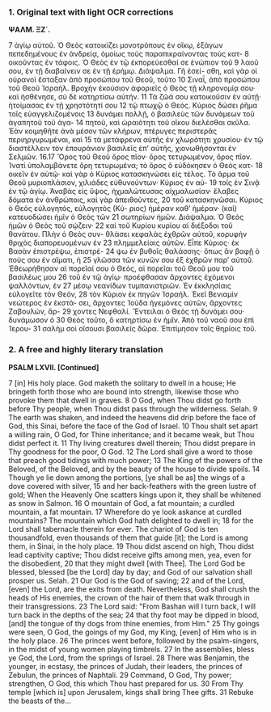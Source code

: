 ### 1. Original text with light OCR corrections

**ΨΑΛΜ. ΞΖ΄.**

7 ἁγίῳ αὐτοῦ. Ὁ Θεὸς κατοικίζει μονοτρόπους ἐν οἴκῳ, ἐξάγων
πεπεδημένους ἐν ἀνδρείᾳ, ὁμοίως τοὺς παραπικραίνοντας τοὺς κατ-
8 οικοῦντας ἐν τάφοις. Ὁ Θεὸς ἐν τῷ ἐκπορεύεσθαί σε ἐνώπιον τοῦ
9 λαοῦ σου, ἐν τῇ διαβαίνειν σε ἐν τῇ ἐρήμῳ. Διάψαλμα. Γῆ ἐσεί-
σθη, καὶ γὰρ οἱ οὐρανοὶ ἔσταξαν ἀπὸ προσώπου τοῦ Θεοῦ, τοῦτο
10 Σιναΐ, ἀπὸ προσώπου τοῦ Θεοῦ Ἰσραήλ. Βροχὴν ἑκούσιον ἀφοριεῖς
ὁ Θεὸς τῇ κληρονομίᾳ σου· καὶ ἠσθένησε, σὺ δὲ κατηρτίσω αὐτήν.
11 Τὰ ζῶά σου κατοικοῦσιν ἐν αὐτῇ· ἡτοίμασας ἐν τῇ χρηστότητί σου
12 τῷ πτωχῷ ὁ Θεός. Κύριος δώσει ῥῆμα τοῖς εὐαγγελιζομένοις
13 δυνάμει πολλῇ, ὁ βασιλεὺς τῶν δυνάμεων τοῦ ἀγαπητοῦ τοῦ ἀγα-
14 πητοῦ, καὶ ὡραιότητι τοῦ οἴκου διελέσθαι σκῦλα. Ἐὰν κοιμηθῆτε
ἀνὰ μέσον τῶν κλήρων, πτέρυγες περιστερᾶς περιηργυρωμέναι, καὶ
15 τὰ μετάφρενα αὐτῆς ἐν χλωρότητι χρυσίου· ἐν τῷ διαστέλλειν
τὸν ἐπουράνιον βασιλεῖς ἐπ’ αὐτῆς, χιονωθήσονται ἐν Σελμῶν.
16.17 Ὄρος τοῦ Θεοῦ ὄρος πῖον· ὄρος τετυρωμένον, ὄρος πῖον. Ἱνατί
ὑπολαμβάνετε ὄρη τετυρωμένα; τὸ ὄρος ὃ εὐδόκησεν ὁ Θεὸς κατ-
18 οικεῖν ἐν αὐτῷ· καὶ γὰρ ὁ Κύριος κατασκηνώσει εἰς τέλος. Τὸ
ἅρμα τοῦ Θεοῦ μυριοπλάσιον, χιλιάδες εὐθυνούντων· Κύριος ἐν αὐ-
19 τοῖς ἐν Σινᾷ ἐν τῷ ἁγίῳ. Ἀναβὰς εἰς ὕψος, ἠχμαλώτευσας
αἰχμαλωσίαν· ἔλαβες δόματα ἐν ἀνθρώποις, καὶ γὰρ ἀπειθοῦντες,
20 τοῦ κατασκηνῶσαι. Κύριος ὁ Θεὸς εὐλογητός, εὐλογητὸς (Κύ-
ριος) ἡμέραν καθ’ ἡμέραν· (καὶ) κατευοδώσει ἡμῖν ὁ Θεὸς τῶν
21 σωτηρίων ἡμῶν. Διάψαλμα. Ὁ Θεὸς ἡμῶν ὁ Θεὸς τοῦ σῴζειν·
22 καὶ τοῦ Κυρίου κυρίου αἱ διέξοδοι τοῦ θανάτου. Πλὴν ὁ Θεὸς συν-
θλάσει κεφαλὰς ἐχθρῶν αὐτοῦ, κορυφὴν θριχὸς διαπορευομένων ἐν
23 πλημμελείαις αὐτῶν. Εἶπε Κύριος· ἐκ Βασὰν ἐπιστρέψω, ἐπιστρέ-
24 ψω ἐν βυθοῖς θαλάσσης· ὅπως ἂν βαφῇ ὁ πούς σου ἐν αἵματι, ἡ
25 γλῶσσα τῶν κυνῶν σου ἐξ ἐχθρῶν παρ’ αὐτοῦ. Ἐθεωρήθησαν αἱ
πορεῖαί σου ὁ Θεός, αἱ πορεῖαι τοῦ Θεοῦ μου τοῦ βασιλέως μου
26 τοῦ ἐν τῷ ἁγίῳ· προέφθασαν ἄρχοντες ἐχόμενοι ψαλλόντων, ἐν
27 μέσῳ νεανίδων τυμπανιστριῶν. Ἐν ἐκκλησίαις εὐλογεῖτε τὸν Θεόν,
28 τὸν Κύριον ἐκ πηγῶν Ἰσραήλ. Ἐκεῖ Βενιαμὶν νεώτερος ἐν ἐκστά-
σει, ἄρχοντες Ἰούδα ἡγεμόνες αὐτῶν, ἄρχοντες Ζαβουλών, ἄρ-
29 χοντες Νεφθαλί. Ἔντειλαι ὁ Θεὸς τῇ δυνάμει σου· δυνάμωσον ὁ
30 Θεὸς τοῦτο, ὃ κατηρτίσω ἐν ἡμῖν. Ἀπὸ τοῦ ναοῦ σου ἐπὶ Ἱερου-
31 σαλὴμ σοὶ οἴσουσι βασιλεῖς δῶρα. Ἐπιτίμησον τοῖς θηρίοις τοῦ.

### 2. A free and highly literary translation

**PSALM LXVII. [Continued]**

7 [in] His holy place.
God maketh the solitary to dwell in a house;
He bringeth forth those who are bound into strength,
likewise those who provoke them that dwell in graves.
8 O God, when Thou didst go forth before Thy people,
when Thou didst pass through the wilderness.
Selah.
9 The earth was shaken,
and indeed the heavens did drip before the face of God,
this Sinai, before the face of the God of Israel.
10 Thou shalt set apart a willing rain, O God, for Thine inheritance;
and it became weak, but Thou didst perfect it.
11 Thy living creatures dwell therein;
Thou didst prepare in Thy goodness for the poor, O God.
12 The Lord shall give a word to those that preach good tidings
with much power;
13 The King of the powers of the Beloved, of the Beloved,
and by the beauty of the house to divide spoils.
14 Though ye lie down among the portions,
[ye shall be as] the wings of a dove covered with silver,
15 and her back-feathers with the green lustre of gold;
When the Heavenly One scatters kings upon it,
they shall be whitened as snow in Salmon.
16 O mountain of God, a fat mountain;
a curdled mountain, a fat mountain.
17 Wherefore do ye look askance at curdled mountains?
The mountain which God hath delighted to dwell in;
18 for the Lord shall tabernacle therein for ever.
The chariot of God is ten thousandfold,
even thousands of them that guide [it];
the Lord is among them, in Sinai, in the holy place.
19 Thou didst ascend on high,
Thou didst lead captivity captive;
Thou didst receive gifts among men,
yea, even for the disobedient,
20 that they might dwell [with Thee].
The Lord God be blessed,
blessed [be the Lord] day by day;
and God of our salvation shall prosper us.
Selah.
21 Our God is the God of saving;
22 and of the Lord, [even] the Lord, are the exits from death.
Nevertheless, God shall crush the heads of His enemies,
the crown of the hair of them that walk through in their transgressions.
23 The Lord said: "From Bashan will I turn back,
I will turn back in the depths of the sea;
24 that thy foot may be dipped in blood,
[and] the tongue of thy dogs from thine enemies, from Him."
25 Thy goings were seen, O God,
the goings of my God, my King, [even] of Him who is in the holy place.
26 The princes went before, followed by the psalm-singers,
in the midst of young women playing timbrels.
27 In the assemblies, bless ye God,
the Lord, from the springs of Israel.
28 There was Benjamin, the younger, in ecstasy,
the princes of Judah, their leaders,
the princes of Zebulun, the princes of Naphtali.
29 Command, O God, Thy power;
strengthen, O God, this which Thou hast prepared for us.
30 From Thy temple [which is] upon Jerusalem,
kings shall bring Thee gifts.
31 Rebuke the beasts of the...